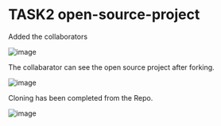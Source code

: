 # TASK2 open-source-project

Added the collaborators

![image](https://user-images.githubusercontent.com/106509394/195650773-600e822e-3e7b-4516-853a-5d292362cb4d.png)


The collabarator can see the open source project after forking.

![image](https://user-images.githubusercontent.com/106509394/195650372-b8d05f96-7632-45c1-a6ed-0c53170a1b93.png)

Cloning has been completed from the Repo.

![image](https://user-images.githubusercontent.com/106509394/195652778-dc018fc4-bdde-456c-bf41-1108eab66322.png)

